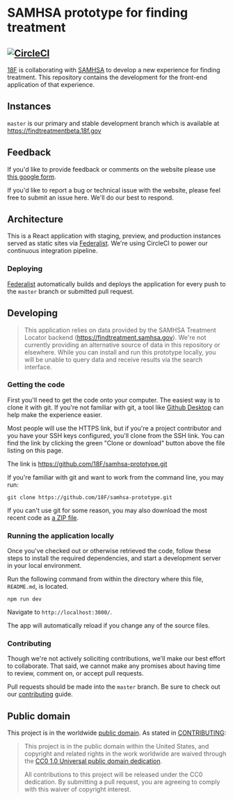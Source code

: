 # SAMHSA prototype for finding treatment
[![CircleCI](https://circleci.com/gh/18F/samhsa-prototype/tree/master.svg?style=svg)](https://circleci.com/gh/18F/samhsa-prototype/tree/master)
----
[18F](https://18f.gsa.gov) is collaborating with [SAMHSA](https://www.samhsa.gov) to develop a new experience for finding treatment. This repository contains the development for the front-end application of that experience.

## Instances
`master` is our primary and stable development branch which is available at https://findtreatmentbeta.18f.gov

## Feedback

If you'd like to provide feedback or comments on the website please use [this google form](https://docs.google.com/forms/d/e/1FAIpQLSfJWR3ZmRXfVwlqn5Oq_TSn3jeav9RW6J3K0Dcyk_t_hp7ICw/viewform).

If you'd like to report a bug or technical issue with the website, please feel free to submit an issue here. We'll do our best to respond.

## Architecture
This is a React application with staging, preview, and production instances  served as static sites via [Federalist](https://federalist.18f.gov/). We're using CircleCI to power our continuous integration pipeline.

### Deploying

[Federalist](https://federalist.18f.gov/) automatically builds and deploys the application for every push to the `master` branch or submitted pull request.

## Developing

> This application relies on data provided by the SAMHSA Treatment Locator  backend (https://findtreatment.samhsa.gov). We're not currently providing an alternative source of data in this repository or elsewhere.
While you can install and run this prototype locally, you will be unable to query data and receive results via the search interface.

### Getting the code

First you'll need to get the code onto your computer. The easiest way is to
clone it with git. If you're not familiar with git, a tool like
[Github Desktop](https://desktop.github.com/) can help make the experience
easier.

Most people will use the HTTPS link, but if you're a project contributor and
you have your SSH keys configured, you'll clone from the SSH link. You can
find the link by clicking the green "Clone or download" button above the file
listing on this page.

The link is https://github.com/18F/samhsa-prototype.git

If you're familiar with git and want to work from the command line, you
may run:

```shell
git clone https://github.com/18F/samhsa-prototype.git
```

If you can't use git for some reason, you may also download the most recent
code as [a ZIP file](https://github.com/18F/samhsa-prototype/archive/master.zip).

### Running the application locally

Once you've checked out or otherwise retrieved the code, follow these steps to install the required dependencies, and start a development server in your local environment.

Run the following command from within the directory where this file, `README.md`, is located.

```
npm run dev
```

Navigate to `http://localhost:3000/`.

The app will automatically reload if you change any of the source files.

### Contributing

Though we're not actively soliciting contributions, we'll make our best effort to collaborate. That said, we cannot make any promises about having time to review, comment on, or accept pull requests.

Pull requests should be made into the `master` branch. Be sure to check out
our [contributing](CONTRIBUTING.md) guide.

## Public domain

This project is in the worldwide [public domain](LICENSE.md). As stated in
[CONTRIBUTING](CONTRIBUTING.md):

> This project is in the public domain within the United States, and copyright
> and related rights in the work worldwide are waived through the
> [CC0 1.0 Universal public domain dedication](https://creativecommons.org/publicdomain/zero/1.0/).
>
> All contributions to this project will be released under the CC0 dedication.
> By submitting a pull request, you are agreeing to comply with this waiver of
> copyright interest.

